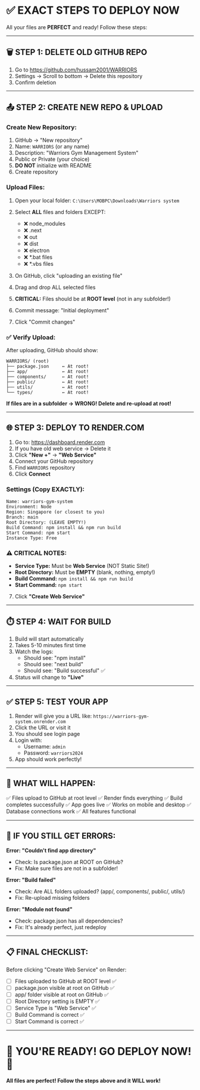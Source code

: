 # ✅ EXACT STEPS TO DEPLOY NOW

All your files are **PERFECT** and ready! Follow these steps:

---

## 🗑️ STEP 1: DELETE OLD GITHUB REPO

1. Go to https://github.com/hussam2001/WARRIORS
2. Settings → Scroll to bottom → Delete this repository
3. Confirm deletion

---

## 📤 STEP 2: CREATE NEW REPO & UPLOAD

### Create New Repository:
1. GitHub → "New repository"
2. Name: `WARRIORS` (or any name)
3. Description: "Warriors Gym Management System"
4. Public or Private (your choice)
5. **DO NOT** initialize with README
6. Create repository

### Upload Files:
1. Open your local folder: `C:\Users\MOBPC\Downloads\Warriors system`
2. Select **ALL** files and folders EXCEPT:
   - ❌ node_modules
   - ❌ .next
   - ❌ out
   - ❌ dist
   - ❌ electron
   - ❌ *.bat files
   - ❌ *.vbs files

3. On GitHub, click "uploading an existing file"
4. Drag and drop ALL selected files
5. **CRITICAL:** Files should be at **ROOT level** (not in any subfolder!)
6. Commit message: "Initial deployment"
7. Click "Commit changes"

### ✅ Verify Upload:
After uploading, GitHub should show:
```
WARRIORS/ (root)
├── package.json     ← At root!
├── app/             ← At root!
├── components/      ← At root!
├── public/          ← At root!
├── utils/           ← At root!
└── types/           ← At root!
```

**If files are in a subfolder → WRONG! Delete and re-upload at root!**

---

## 🌐 STEP 3: DEPLOY TO RENDER.COM

1. Go to: https://dashboard.render.com
2. If you have old web service → Delete it
3. Click **"New +"** → **"Web Service"**
4. Connect your GitHub repository
5. Find `WARRIORS` repository
6. Click **Connect**

### Settings (Copy EXACTLY):

```
Name: warriors-gym-system
Environment: Node
Region: Singapore (or closest to you)
Branch: main
Root Directory: (LEAVE EMPTY!)
Build Command: npm install && npm run build
Start Command: npm start
Instance Type: Free
```

### ⚠️ CRITICAL NOTES:

- **Service Type:** Must be **Web Service** (NOT Static Site!)
- **Root Directory:** Must be **EMPTY** (blank, nothing, empty!)
- **Build Command:** `npm install && npm run build`
- **Start Command:** `npm start`

7. Click **"Create Web Service"**

---

## ⏱️ STEP 4: WAIT FOR BUILD

1. Build will start automatically
2. Takes 5-10 minutes first time
3. Watch the logs:
   - Should see: "npm install"
   - Should see: "next build"
   - Should see: "Build successful" ✅
4. Status will change to **"Live"**

---

## ✅ STEP 5: TEST YOUR APP

1. Render will give you a URL like:
   `https://warriors-gym-system.onrender.com`
2. Click the URL or visit it
3. You should see login page
4. Login with:
   - Username: `admin`
   - Password: `warriors2024`
5. App should work perfectly!

---

## 🎯 WHAT WILL HAPPEN:

✅ Files upload to GitHub at root level
✅ Render finds everything
✅ Build completes successfully
✅ App goes live
✅ Works on mobile and desktop
✅ Database connections work
✅ All features functional

---

## 🚨 IF YOU STILL GET ERRORS:

**Error: "Couldn't find app directory"**
- Check: Is package.json at ROOT on GitHub?
- Fix: Make sure files are not in a subfolder!

**Error: "Build failed"**
- Check: Are ALL folders uploaded? (app/, components/, public/, utils/)
- Fix: Re-upload missing folders

**Error: "Module not found"**
- Check: package.json has all dependencies?
- Fix: It's already perfect, just redeploy

---

## 📋 FINAL CHECKLIST:

Before clicking "Create Web Service" on Render:

- [ ] Files uploaded to GitHub at ROOT level ✅
- [ ] package.json visible at root on GitHub ✅
- [ ] app/ folder visible at root on GitHub ✅
- [ ] Root Directory setting is EMPTY ✅
- [ ] Service Type is "Web Service" ✅
- [ ] Build Command is correct ✅
- [ ] Start Command is correct ✅

---

# 🚀 YOU'RE READY! GO DEPLOY NOW! 🚀

**All files are perfect! Follow the steps above and it WILL work!**

